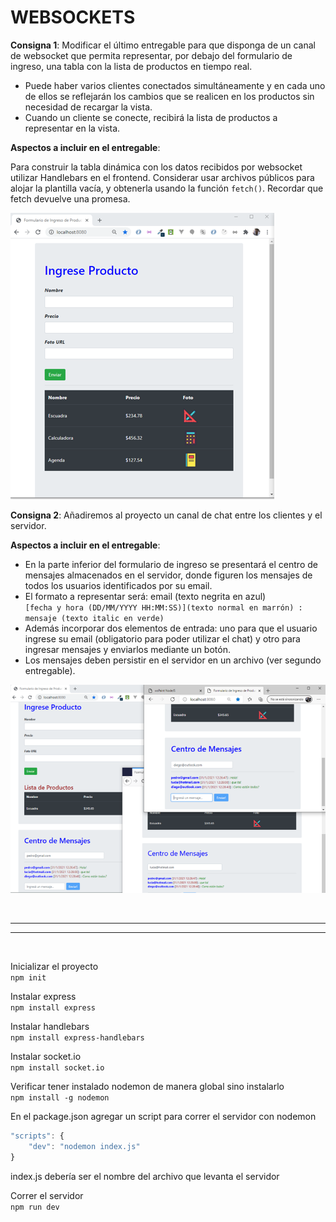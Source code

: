 # WEBSOCKETS

**Consigna 1**: Modificar el último entregable para que disponga de un canal de websocket que permita representar, por debajo del formulario de ingreso, una tabla con la lista de productos en tiempo real.

-   Puede haber varios clientes conectados simultáneamente y en cada uno de ellos se reflejarán los cambios que se realicen en los productos sin necesidad de recargar la vista.
-   Cuando un cliente se conecte, recibirá la lista de productos a representar en la vista.

**Aspectos a incluir en el entregable**:

Para construir la tabla dinámica con los datos recibidos por websocket utilizar Handlebars en el frontend. Considerar usar archivos públicos para alojar la plantilla vacía, y obtenerla usando la función `fetch()`. Recordar que fetch devuelve una promesa.

![](img/Imagen2.png)

**Consigna 2**: Añadiremos al proyecto un canal de chat entre los clientes y el servidor.

**Aspectos a incluir en el entregable**:

-   En la parte inferior del formulario de ingreso se presentará el centro de mensajes almacenados en el servidor, donde figuren los mensajes de todos los usuarios identificados por su email.
-   El formato a representar será: email (texto negrita en azul)  
    `[fecha y hora (DD/MM/YYYY HH:MM:SS)](texto normal en marrón) : mensaje (texto italic en verde)`
-   Además incorporar dos elementos de entrada: uno para que el usuario ingrese su email (obligatorio para poder utilizar el chat) y otro para ingresar mensajes y enviarlos mediante un botón.
-   Los mensajes deben persistir en el servidor en un archivo (ver segundo entregable).

![](img/Imagen3.png)

<br />

---

---

<br />

Inicializar el proyecto  
`npm init`

Instalar express  
`npm install express`

Instalar handlebars  
`npm install express-handlebars`

Instalar socket.io  
`npm install socket.io`

Verificar tener instalado nodemon de manera global sino instalarlo  
`npm install -g nodemon`

En el package.json agregar un script para correr el servidor con nodemon

```javascript
"scripts": {
    "dev": "nodemon index.js"
}
```

index.js debería ser el nombre del archivo que levanta el servidor

Correr el servidor  
`npm run dev`
